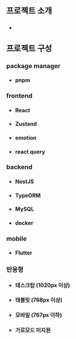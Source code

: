 ## 프로젝트 소개

* ### 

## 프로젝트 구성

### package manager

* #### pnpm

### frontend

* #### React
* #### Zustand
* #### emotion
* #### react query

### backend

* #### NestJS
* #### TypeORM
* #### MySQL
* #### docker

### mobile

* #### Flutter

### 반응형

* #### 테스크탑 (1020px 이상)
* #### 태블릿 (768px 이상)
* #### 모바일 (767px 이하)
* #### 가로모드 미지원
